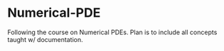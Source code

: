 # Numerical-PDE

Following the course on Numerical PDEs. Plan is to include all concepts taught w/ documentation.
